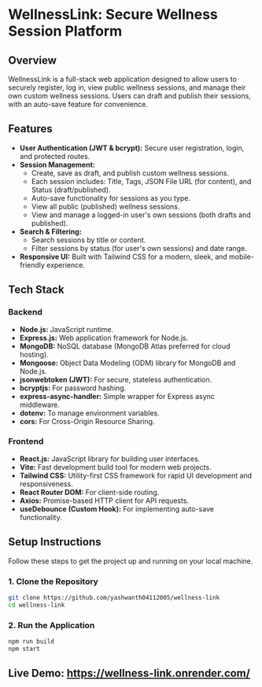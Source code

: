 # WellnessLink: Secure Wellness Session Platform

## Overview
WellnessLink is a full-stack web application designed to allow users to securely register, log in, view public wellness sessions, and manage their own custom wellness sessions. Users can draft and publish their sessions, with an auto-save feature for convenience.

## Features

* **User Authentication (JWT & bcrypt):** Secure user registration, login, and protected routes.
* **Session Management:**
    * Create, save as draft, and publish custom wellness sessions.
    * Each session includes: Title, Tags, JSON File URL (for content), and Status (draft/published).
    * Auto-save functionality for sessions as you type.
    * View all public (published) wellness sessions.
    * View and manage a logged-in user's own sessions (both drafts and published).
* **Search & Filtering:**
    * Search sessions by title or content.
    * Filter sessions by status (for user's own sessions) and date range.
* **Responsive UI:** Built with Tailwind CSS for a modern, sleek, and mobile-friendly experience.

## Tech Stack

### Backend
* **Node.js:** JavaScript runtime.
* **Express.js:** Web application framework for Node.js.
* **MongoDB:** NoSQL database (MongoDB Atlas preferred for cloud hosting).
* **Mongoose:** Object Data Modeling (ODM) library for MongoDB and Node.js.
* **jsonwebtoken (JWT):** For secure, stateless authentication.
* **bcryptjs:** For password hashing.
* **express-async-handler:** Simple wrapper for Express async middleware.
* **dotenv:** To manage environment variables.
* **cors:** For Cross-Origin Resource Sharing.

### Frontend
* **React.js:** JavaScript library for building user interfaces.
* **Vite:** Fast development build tool for modern web projects.
* **Tailwind CSS:** Utility-first CSS framework for rapid UI development and responsiveness.
* **React Router DOM:** For client-side routing.
* **Axios:** Promise-based HTTP client for API requests.
* **useDebounce (Custom Hook):** For implementing auto-save functionality.

## Setup Instructions

Follow these steps to get the project up and running on your local machine.


### 1. Clone the Repository

```bash
git clone https://github.com/yashwanth04112005/wellness-link
cd wellness-link

```
### 2. Run the Application
```bash
npm run build
npm start
```


## Live Demo: https://wellness-link.onrender.com/

